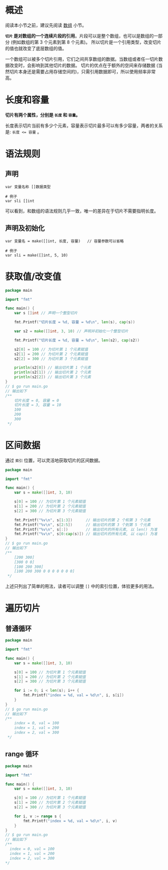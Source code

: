 # 概述
阅读本小节之前，建议先阅读 [数组](array.md) 小节。

**`切片` 是对数组的一个连续片段的引用**。片段可以是整个数组，也可以是数组的一部分 (例如数组的第 3 个元素到第 8 个元素)。
所以切片是一个引用类型，改变切片的值也就改变了底层数组的值。

一个数组可以被多个切片引用，它们之间共享数组的数据。当数组或者任一切片数据改变时，会影响到其他切片的数据。
切片的优点在于额外的空间来存储数据 (当然切片本身还是需要占用存储空间的)，只需引用数据即可，所以使用频率非常高。

# 长度和容量
**切片有两个属性，分别是 `长度` 和 `容量`。**

长度表示切片当前有多少个元素，容量表示切片最多可以有多少容量，两者的关系是: `长度 <= 容量` 。

# 语法规则 
## 声明
```shell
var 变量名称 []数据类型

# 例子
var sli []int
```
可以看到，和数组的语法规则几乎一致，唯一的差异在于切片不需要指明长度。

## 声明及初始化
```shell
var 变量名 = make([]int, 长度, 容量)   // 容量参数可以省略

# 例子
var sli = make([]int, 5, 10)
```

# 获取值/改变值
```go
package main

import "fmt"

func main() {
	var s []int // 声明一个整型切片

	fmt.Printf("切片长度 = %d, 容量 = %d\n", len(s), cap(s))

	var s2 = make([]int, 3, 10) // 声明并初始化一个整型切片

	fmt.Printf("切片长度 = %d, 容量 = %d\n", len(s2), cap(s2))

	s2[0] = 100 // 为切片第 1 个元素赋值
	s2[1] = 200 // 为切片第 2 个元素赋值
	s2[2] = 300 // 为切片第 3 个元素赋值

	println(s2[0]) // 输出切片第 1 个元素
	println(s2[1]) // 输出切片第 2 个元素
	println(s2[2]) // 输出切片第 3 个元素
}
// $ go run main.go
// 输出如下 
/**
    切片长度 = 0, 容量 = 0
    切片长度 = 3, 容量 = 10
    100
    200
    300
 */
```

# 区间数据
通过 `索引` 位置，可以灵活地获取切片的区间数据。
```go
package main

import "fmt"

func main() {
	var s = make([]int, 3, 10)

	s[0] = 100 // 为切片第 1 个元素赋值
	s[1] = 200 // 为切片第 2 个元素赋值
	s[2] = 300 // 为切片第 3 个元素赋值

	fmt.Printf("%v\n", s[1:3])      // 输出切片的第 2 个和第 3 个元素
	fmt.Printf("%v\n", s[2:5])      // 输出切片的第 3 个到第 5 个元素
	fmt.Printf("%v\n", s[:])        // 输出切片的所有元素, 以 len() 为准
	fmt.Printf("%v\n", s[0:cap(s)]) // 输出切片的所有元素, 以 cap() 为准
}
// $ go run main.go
// 输出如下 
/**
    [200 300]
    [300 0 0]
    [100 200 300]
    [100 200 300 0 0 0 0 0 0 0]
 */
```

上述只列出了简单的用法，读者可以调整 `[]` 中的索引位置，体验更多的用法。

# 遍历切片

## 普通循环
```go
package main

import "fmt"

func main() {
	var s = make([]int, 3, 10)

	s[0] = 100 // 为切片第 1 个元素赋值
	s[1] = 200 // 为切片第 2 个元素赋值
	s[2] = 300 // 为切片第 3 个元素赋值

	for i := 0; i < len(s); i++ {
		fmt.Printf("index = %d, val = %d\n", i, s[i])
	}
}
// $ go run main.go
// 输出如下 
/**
    index = 0, val = 100
    index = 1, val = 200
    index = 2, val = 300
 */
```

## range 循环
```go
package main

import "fmt"

func main() {
	var s = make([]int, 3, 10)

	s[0] = 100 // 为切片第 1 个元素赋值
	s[1] = 200 // 为切片第 2 个元素赋值
	s[2] = 300 // 为切片第 3 个元素赋值

	for i, v := range s {
		fmt.Printf("index = %d, val = %d\n", i, v)
	}
}
// $ go run main.go
// 输出如下 
/**
  index = 0, val = 100
  index = 1, val = 200
  index = 2, val = 300
*/
```